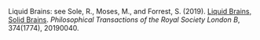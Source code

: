 Liquid Brains: see Sole, R., Moses, M., and Forrest, S. (2019). [Liquid Brains, Solid Brains](https://pubmed.ncbi.nlm.nih.gov/31006374-liquid-brains-solid-brains/). _Philosophical Transactions of the Royal Society London B_, 374(1774), 20190040.
